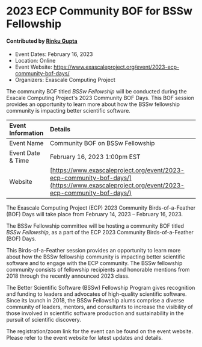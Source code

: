 # 2023 ECP Community BOF for BSSw Fellowship

#### Contributed by [Rinku Gupta](https://github.com/rinkug)

- Event Dates: February 16, 2023
- Location: Online
- Event Website: https://www.exascaleproject.org/event/2023-ecp-community-bof-days/
- Organizers: Exascale Computing Project

The community BOF titled *BSSw Fellowship* will be conducted during the Exacale Computing Project's 2023 Community BOF Days. This BOF session provides an opportunity to learn more about how the BSSw fellowship community is impacting better scientific software.

Event Information | Details
:--- | :---			   
Event Name | Community BOF on BSSw Fellowship
Event Date & Time | February 16, 2023 1:00pm EST
Website | [https://www.exascaleproject.org/event/2023-ecp-community-bof-days/](https://www.exascaleproject.org/event/2023-ecp-community-bof-days/)  

The Exascale Computing Project (ECP) 2023 Community Birds-of-a-Feather (BOF) Days will take place from February 14, 2023 – February 16, 2023.

The BSSw Fellowship committee will be hosting a community BOF titled *BSSw Fellowship*, as a part of the ECP 2023 Community Birds-of-a-Feather (BOF) Days.

This Birds-of-a-Feather session provides an opportunity to learn more about how the BSSw fellowship community is impacting better scientific software and to engage with the ECP community. The BSSw fellowship community consists of fellowship recipients and honorable mentions from 2018 through the recently announced 2023 class.

The Better Scientific Software (BSSw) Fellowship Program gives recognition and funding to leaders and advocates of high-quality scientific software. Since its launch in 2018, the BSSw Fellowship alums comprise a diverse community of leaders, mentors, and consultants to increase the visibility of those involved in scientific software production and sustainability in the pursuit of scientific discovery.

The registration/zoom link for the event can be found on the event website. Please refer to the event website for latest updates and details.

<!---
Publish: yes
Pinned: no
Topics: high performance computing, projects and organizations
RSS Update: 2023-01-27
--->
